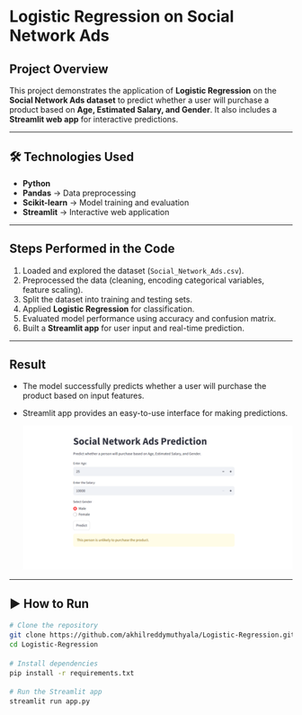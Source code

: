 # Logistic Regression on Social Network Ads  

##  Project Overview  
This project demonstrates the application of **Logistic Regression** on the **Social Network Ads dataset** to predict whether a user will purchase a product based on **Age, Estimated Salary, and Gender**. It also includes a **Streamlit web app** for interactive predictions.  

---

## 🛠 Technologies Used  
- **Python**  
- **Pandas** → Data preprocessing  
- **Scikit-learn** → Model training and evaluation  
- **Streamlit** → Interactive web application  

---

##  Steps Performed in the Code  
1. Loaded and explored the dataset (`Social_Network_Ads.csv`).  
2. Preprocessed the data (cleaning, encoding categorical variables, feature scaling).  
3. Split the dataset into training and testing sets.  
4. Applied **Logistic Regression** for classification.  
5. Evaluated model performance using accuracy and confusion matrix.  
6. Built a **Streamlit app** for user input and real-time prediction.  

---

##  Result  
- The model successfully predicts whether a user will purchase the product based on input features.  
- Streamlit app provides an easy-to-use interface for making predictions.
   
  ![App Screenshot](image_output.png)
---

## ▶ How to Run  

```bash
# Clone the repository
git clone https://github.com/akhilreddymuthyala/Logistic-Regression.git
cd Logistic-Regression

# Install dependencies
pip install -r requirements.txt

# Run the Streamlit app
streamlit run app.py
